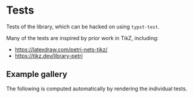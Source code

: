 # Tests

Tests of the library, which can be hacked on using `typst-test`.

Many of the tests are inspired by prior work in TikZ, including:
- <https://latexdraw.com/petri-nets-tikz/>
- <https://tikz.dev/library-petri>

## Example gallery

The following is computed automatically by rendering the individual tests.
